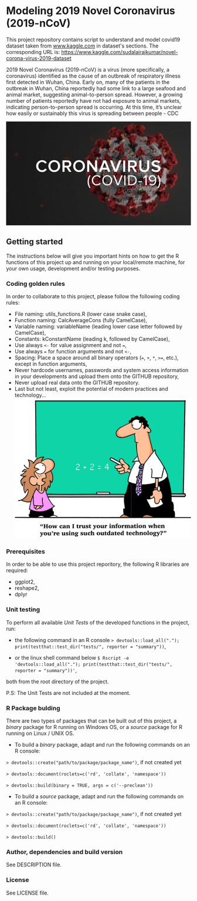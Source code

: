 # Modeling 2019 Novel Coronavirus (2019-nCoV)
This project repository contains script to understand and model covid19 dataset taken from www.kaggle.com in dataset's sections. The corresponding URL is: https://www.kaggle.com/sudalairajkumar/novel-corona-virus-2019-dataset

2019 Novel Coronavirus (2019-nCoV) is a virus (more specifically, a coronavirus) identified as the cause of an outbreak of respiratory illness first detected in Wuhan, China. Early on, many of the patients in the outbreak in Wuhan, China reportedly had some link to a large seafood and animal market, suggesting animal-to-person spread. However, a growing number of patients reportedly have not had exposure to animal markets, indicating person-to-person spread is occurring. At this time, it’s unclear how easily or sustainably this virus is spreading between people - CDC

![Alt text](covid19.jpg?raw=true? "COVID19(https://www.thedenverchannel.com/news/national/coronavirus/here-are-the-current-statuses-of-possible-novel-coronavirus-cases-in-colorado)")

## Getting started
The instructions below will give you important hints on how to get the R 
functions of this project up and running on your local/remote machine, for your 
own usage, development and/or testing purposes.


### Coding golden rules
In order to collaborate to this project, please follow the following coding 
rules:
* File naming: utils_functions.R (lower case snake case),
* Function naming: CalcAverageCons (fully CamelCase),
* Variable naming: variableName (leading lower case letter followed by CamelCase),
* Constants: kConstantName (leading k, followed by CamelCase),
* Use always ``` <- ``` for value assignment and not ``` = ```,
* Use always ``` = ``` for function arguments and not ``` <- ```,
* Spacing: Place a space around all binary operators (``` = ```, ``` + ```, ``` * ```, ``` >= ```, etc.), except in function arguments,
* Never hardcode usernames, passwords and system access information in your 
developments and upload them onto the GITHUB repository,
* Never upload real data onto the GITHUB repository.
* Last but not least, exploit the potential of modern practices and technology...
![Alt text](out_tech.jpg?raw=true? "Outdated Technology")

### Prerequisites
In order to be able to use this project reporitory, the following R libraries 
are required:
* ggplot2,
* reshape2,
* dplyr


### Unit testing
To perform all available *Unit Tests* of the developed functions in the project, 
run:

* the following command in an R console
```> devtools::load_all("."); print(testthat::test_dir("tests/", reporter = "summary"))```,

* or the linux shell command below
```$ Rscript -e 'devtools::load_all("."); print(testthat::test_dir("tests/", reporter = "summary"))'```,

both from the root directory of the project.

P.S: The Unit Tests are not included at the moment.


### R Package bulding
There are two types of packages that can be built out of this project, a 
*binary* package for R running on Windows OS, or a *source* package for R 
running on Linux / UNIX OS. 

* To build a *binary* package, adapt and run the following commands 
on an R console:

```> devtools::create("path/to/package/package_name")```, if not created yet

```> devtools::document(roclets=c('rd', 'collate', 'namespace'))```

```> devtools::build(binary = TRUE, args = c('--preclean'))```

* To build a *source* package, adapt and run the following commands 
on an R console:

```> devtools::create("path/to/package/package_name")```, if not created yet

```> devtools::document(roclets=c('rd', 'collate', 'namespace'))```

```> devtools::build()```


### Author, dependencies  and build version
See DESCRIPTION file.

### License
See LICENSE file.
